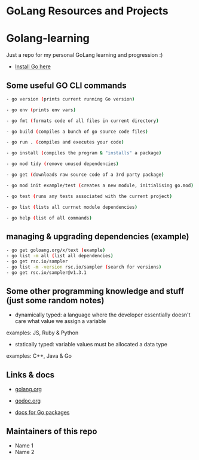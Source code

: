 # GoLang Resources and Projects

# Golang-learning

Just a repo for my personal GoLang learning and progression :)

- [Install Go here](https://go.dev/doc/install)

## Some useful GO CLI commands

```sh
- go version (prints current running Go version)

- go env (prints env vars)

- go fmt (formats code of all files in current directory)

- go build (compiles a bunch of go source code files)

- go run . (compiles and executes your code)

- go install (compiles the program & "installs" a package)

- go mod tidy (remove unused dependencies)

- go get (downloads raw source code of a 3rd party package)

- go mod init example/test (creates a new module, initialising go.mod)

- go test (runs any tests associated with the current project)

- go list (lists all currnet module dependencies)

- go help (list of all commands)
```

## managing & upgrading dependencies (example) 

```sh
- go get goloang.org/x/text (example)
- go list -m all (list all dependencies)
- go get rsc.io/sampler
- go list -m -version rsc.io/sampler (search for versions)
- go get rsc.io/sampler@v1.3.1
```


## Some other programming knowledge and stuff (just some random notes)

- dynamically typed: a language where the developer essentially doesn't care what value we assign a variable

examples: JS, Ruby & Python

- statically typed: variable values must be allocated a data type

examples: C++, Java & Go

## Links & docs

- [golang.org](golang.org)

- [godoc.org](godoc.org)

- [docs for Go packages](golang.org/pkg)

## Maintainers of this repo

- Name 1
- Name 2
